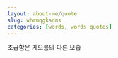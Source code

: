 ```yaml
---
layout: about-me/quote
slug: whrmqgkadms 
categories: [words, words-quotes]
---
```


조급함은 게으름의 다른 모습